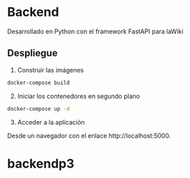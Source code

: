 # Backend
Desarrollado en Python con el framework FastAPI para laWiki

## Despliegue

1. Construir las imágenes
```bash
docker-compose build
```

2. Iniciar los contenedores en segundo plano
```bash
docker-compose up -d
```

3. Acceder a la aplicación

Desde un navegador con el enlace http://localhost:5000.
# backendp3
